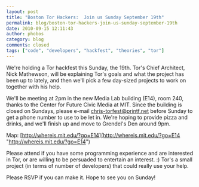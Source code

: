 ```yaml
---
layout: post
title: "Boston Tor Hackers:  Join us Sunday September 19th"
permalink: blog/boston-tor-hackers-join-us-sunday-september-19th
date: 2010-09-15 12:11:43
author: phobos
category: blog
comments: closed
tags: ["code", "developers", "hackfest", "theories", "tor"]
---
```


We're holding a Tor hackfest this Sunday, the 19th. Tor's Chief Architect, Nick Mathewson, will be explaining Tor's goals and what the project has been up to lately, and then we'll pick a few day-sized projects to work on together with his help.

We'll be meeting at 2pm in the new Media Lab building (E14), room 240, thanks to the Center for Future Civic Media at MIT. Since the building is closed on Sundays, please e-mail [chris-torfest@printf.net](mailto:chris-torfest@printf.net) before Sunday to get a phone number to use to be let in. We're hoping to provide pizza and drinks, and we'll finish up and move to Grendel's Den around 9pm.

Map: [http://whereis.mit.edu/?go=E14](http://whereis.mit.edu/?go=E14 "http://whereis.mit.edu/?go=E14")

Please attend if you have some programming experience and are interested in Tor, or are willing to be persuaded to entertain an interest. :) Tor's a small project (in terms of number of developers) that could really use your help.

Please RSVP if you can make it. Hope to see you on Sunday!
